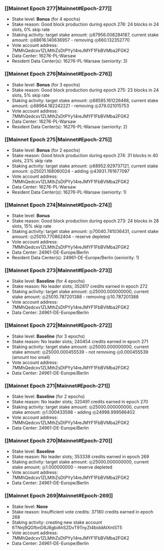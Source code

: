 ### [[Mainnet Epoch 277|Mainnet#Epoch-277]]
* Stake level: **Bonus** (for 4 epochs)
* Stake reason: Good block production during epoch 276: 24 blocks in 24 slots, 0% skip rate
* Staking activity: target stake amount: ◎67956.008284187, current stake amount: ◎68616.140636957 - removing ◎660.132352770
* Vote account address: 7MMhQedcxv1ZLMthZsDtPYy14reJMYF1FbBVMba2FGK2
* Data Center: 16276-PL-Warsaw
* Resident Data Center(s): 16276-PL-Warsaw (seniority: 3)
### [[Mainnet Epoch 276|Mainnet#Epoch-276]]
* Stake level: **Bonus** (for 3 epochs)
* Stake reason: Good block production during epoch 275: 23 blocks in 24 slots, 5% skip rate
* Staking activity: target stake amount: ◎68585.161226468, current stake amount: ◎68964.182242221 - removing ◎379.021015753
* Vote account address: 7MMhQedcxv1ZLMthZsDtPYy14reJMYF1FbBVMba2FGK2
* Data Center: 16276-PL-Warsaw
* Resident Data Center(s): 16276-PL-Warsaw (seniority: 2)
### [[Mainnet Epoch 275|Mainnet#Epoch-275]]
* Stake level: **Bonus** (for 2 epochs)
* Stake reason: Good block production during epoch 274: 31 blocks in 40 slots, 23% skip rate
* Staking activity: target stake amount: ◎68952.929737121, current stake amount: ◎25021.168060024 - adding ◎43931.761677097
* Vote account address: 7MMhQedcxv1ZLMthZsDtPYy14reJMYF1FbBVMba2FGK2
* Data Center: 16276-PL-Warsaw
* Resident Data Center(s): 16276-PL-Warsaw (seniority: 1)
### [[Mainnet Epoch 274|Mainnet#Epoch-274]]
* Stake level: **Bonus**
* Stake reason: Good block production during epoch 273: 24 blocks in 28 slots, 15% skip rate
* Staking activity: target stake amount: ◎70040.741036431, current stake amount: ◎25010.770862404 - reserve depleted
* Vote account address: 7MMhQedcxv1ZLMthZsDtPYy14reJMYF1FbBVMba2FGK2
* Data Center: 24961-DE-Europe/Berlin
* Resident Data Center(s): 24961-DE-Europe/Berlin (seniority: 1)
### [[Mainnet Epoch 273|Mainnet#Epoch-273]]
* Stake level: **Baseline** (for 4 epochs)
* Stake reason: No leader slots; 352817 credits earned in epoch 272
* Staking activity: target stake amount: ◎25000.000000000, current stake amount: ◎25010.787201388 - removing ◎10.787201388
* Vote account address: 7MMhQedcxv1ZLMthZsDtPYy14reJMYF1FbBVMba2FGK2
* Data Center: 24961-DE-Europe/Berlin
### [[Mainnet Epoch 272|Mainnet#Epoch-272]]
* Stake level: **Baseline** (for 3 epochs)
* Stake reason: No leader slots; 240454 credits earned in epoch 271
* Staking activity: target stake amount: ◎25000.000000000, current stake amount: ◎25000.000455539 - not removing ◎0.000455539 (amount too small)
* Vote account address: 7MMhQedcxv1ZLMthZsDtPYy14reJMYF1FbBVMba2FGK2
* Data Center: 24961-DE-Europe/Berlin
### [[Mainnet Epoch 271|Mainnet#Epoch-271]]
* Stake level: **Baseline** (for 2 epochs)
* Stake reason: No leader slots; 320491 credits earned in epoch 270
* Staking activity: target stake amount: ◎25000.000000000, current stake amount: ◎1.000433598 - adding ◎24998.999566402
* Vote account address: 7MMhQedcxv1ZLMthZsDtPYy14reJMYF1FbBVMba2FGK2
* Data Center: 24961-DE-Europe/Berlin
### [[Mainnet Epoch 270|Mainnet#Epoch-270]]
* Stake level: **Baseline**
* Stake reason: No leader slots; 353338 credits earned in epoch 269
* Staking activity: target stake amount: ◎25000.000000000, current stake amount: ◎1.000000000 - reserve depleted
* Vote account address: 7MMhQedcxv1ZLMthZsDtPYy14reJMYF1FbBVMba2FGK2
* Data Center: 24961-DE-Europe/Berlin
### [[Mainnet Epoch 269|Mainnet#Epoch-269]]
* Stake level: **None**
* Stake reason: Insufficient vote credits: 37180 credits earned in epoch 268
* Staking activity: creating new stake account 6TNnj9QGfbnD8J8gbiAhSZDvT9TnyZt4biddAtXntST5
* Vote account address: 7MMhQedcxv1ZLMthZsDtPYy14reJMYF1FbBVMba2FGK2
* Data Center: 24961-DE-Europe/Berlin